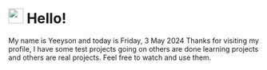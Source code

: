  <h1>
    <img src="https://emojis.slackmojis.com/emojis/images/1643510097/45343/hi.gif?1643510097" width="30"/> 
    Hello!
 </h1>
 <p>
    My name is Yeeyson and today is Friday, 3 May 2024
    Thanks for visiting my profile, I have some test projects going on others are done learning projects and others are real projects.
    Feel free to watch and use them.
 </p>
